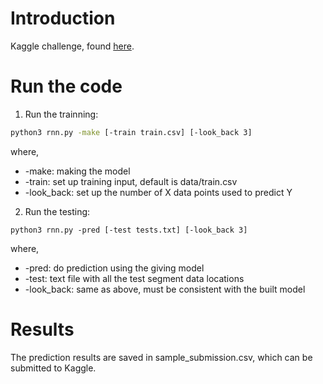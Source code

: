 # Introduction
Kaggle challenge, found [here](https://www.kaggle.com/c/LANL-Earthquake-Prediction).

# Run the code
1. Run the trainning:
```bash
python3 rnn.py -make [-train train.csv] [-look_back 3]
```
where,
 * -make: making the model
 * -train: set up training input, default is data/train.csv
 * -look_back: set up the number of X data points used to predict Y

2. Run the testing:
```
python3 rnn.py -pred [-test tests.txt] [-look_back 3]
```
where,
 * -pred: do prediction using the giving model
 * -test: text file with all the test segment data locations
 * -look_back: same as above, must be consistent with the built model

# Results
The prediction results are saved in sample_submission.csv, which 
can be submitted to Kaggle.

